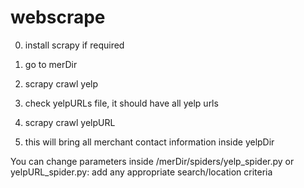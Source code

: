 # webscrape

0) install scrapy if required

1) go to merDir

2) scrapy crawl yelp

3) check yelpURLs file, it should have all yelp urls

4) scrapy crawl yelpURL

5) this will bring all merchant contact information inside yelpDir

You can change parameters inside /merDir/spiders/yelp_spider.py or yelpURL_spider.py: add any appropriate search/location criteria
